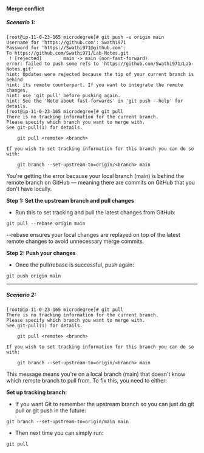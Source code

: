 #### Merge conflict
##### Scenario 1:
```commandline
[root@ip-11-0-23-165 microdegree]# git push -u origin main
Username for 'https://github.com': Swathi971
Password for 'https://Swathi971@github.com':
To https://github.com/Swathi971/Lab-Notes.git
 ! [rejected]        main -> main (non-fast-forward)
error: failed to push some refs to 'https://github.com/Swathi971/Lab-Notes.git'
hint: Updates were rejected because the tip of your current branch is behind
hint: its remote counterpart. If you want to integrate the remote changes,
hint: use 'git pull' before pushing again.
hint: See the 'Note about fast-forwards' in 'git push --help' for details.
[root@ip-11-0-23-165 microdegree]# git pull
There is no tracking information for the current branch.
Please specify which branch you want to merge with.
See git-pull(1) for details.

    git pull <remote> <branch>

If you wish to set tracking information for this branch you can do so with:

    git branch --set-upstream-to=origin/<branch> main
```
You're getting the error because your local branch (main) is behind the remote branch on GitHub — meaning there are commits on GitHub that you don't have locally.

**Step 1: Set the upstream branch and pull changes**

* Run this to set tracking and pull the latest changes from GitHub:
```commandline
git pull --rebase origin main
```
--rebase ensures your local changes are replayed on top of the latest remote changes to avoid unnecessary merge commits.

**Step 2: Push your changes**

* Once the pull/rebase is successful, push again:
```commandline
git push origin main
```
___

##### Scenario 2:
```commandline
[root@ip-11-0-23-165 microdegree]# git pull
There is no tracking information for the current branch.
Please specify which branch you want to merge with.
See git-pull(1) for details.

    git pull <remote> <branch>

If you wish to set tracking information for this branch you can do so with:

    git branch --set-upstream-to=origin/<branch> main
```
This message means you're on a local branch (main) that doesn't know which remote branch to pull from. To fix this, you need to either:

**Set up tracking branch:**

* If you want Git to remember the upstream branch so you can just do git pull or git push in the future:
```commandline
git branch --set-upstream-to=origin/main main
```
* Then next time you can simply run:
```commandline
git pull
```